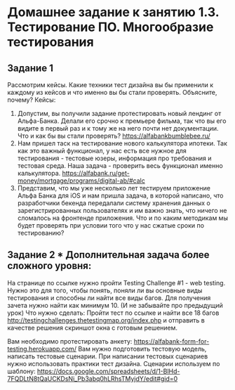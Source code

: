 
# Домашнее задание к занятию 1.3. Тестирование ПО. Многообразие тестирования
## Задание 1
Рассмотрим кейсы. Какие техники тест дизайна вы бы применили к каждому из кейсов и что именно вы бы стали проверять. Объясните, почему?
Кейсы:
1. Допустим, вы получили задание протестировать новый лендинг от Альфа-Банка. Делали его срочно к премьере фильма, так что вы его видите в первый раз и к тому же на него почти нет документации. Что и как бы вы стали проверять? https://alfabankbumblebee.ru/
2. Нам пришел таск на тестирование нового калькулятора ипотеки. Так как это важный функционал, у нас есть все нужное для тестирования - тестовые юзеры, информация про требования и тестовая среда. Наша задача - проверить весь функционал именно калькулятора. https://alfabank.ru/get-money/mortgage/programs/digital-ab/#calc
3. Представим, что мы уже несколько лет тестируем приложение Альфа Банка для iOS и нам пришла задача, в которой написано, что разработчики бекенда передалали систему хранения данных о зарегистрированных пользователях и им важно знать, что ничего не сломалось на фронтенде приложения. Что и по каким методикам мы будет проверять при условии того что у нас сжатые сроки по тестированию?


## Задание 2 * Дополнительная задача более сложного уровня:
На странице по ссылке нужно пройти Testing Challenge #1 - web testing. Нужно это для того, чтобы понять, поняли ли вы основные виды тестирования и способны ли найти все виды багов. Для получения зачета нужно найти как минимум 10. (И не забывайте про предыдущий урок)
Что нужно сделать:
Пройти тест по ссылке и найти все 18 багов http://testingchallenges.thetestingmap.org/index.php и отправить в качестве решения скриншот окна с готовым решением.


Вам необходимо протестировать анкету: https://alfabank-form-for-testing.herokuapp.com/ 
Вам нужно подготовить тестовую модель, написать тестовые сценарии. 
При написании тестовых сценариев нужно использовать практики тест дизайна. Сценарии используем по шаблону: https://docs.google.com/spreadsheets/d/1-BlHd-7FQDLtN8tQaUCKDsNi_Pb3abq0hLRhsTMyjdY/edit#gid=0
